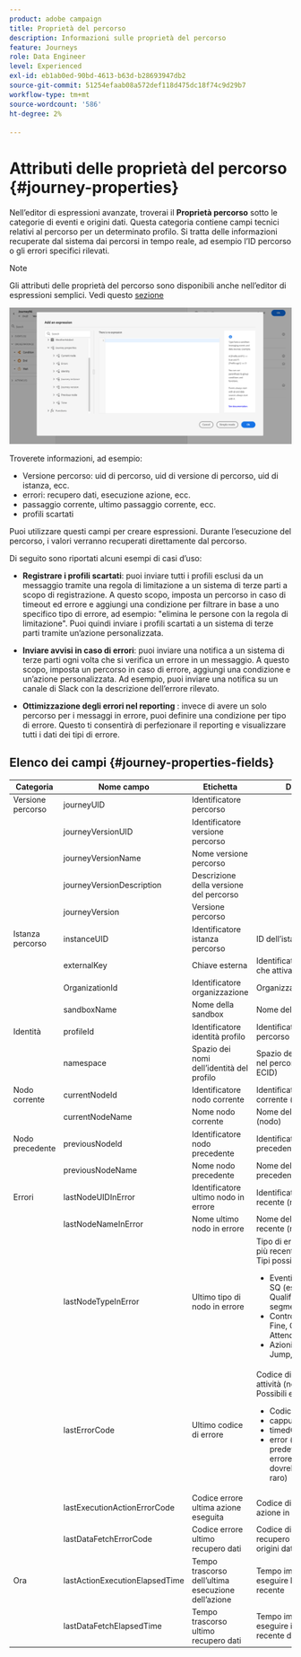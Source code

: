 ```yaml
---
product: adobe campaign
title: Proprietà del percorso
description: Informazioni sulle proprietà del percorso
feature: Journeys
role: Data Engineer
level: Experienced
exl-id: eb1ab0ed-90bd-4613-b63d-b28693947db2
source-git-commit: 51254efaab08a572def118d475dc18f74c9d29b7
workflow-type: tm+mt
source-wordcount: '586'
ht-degree: 2%

---
```


# Attributi delle proprietà del percorso {#journey-properties}

Nell’editor di espressioni avanzate, troverai il **Proprietà percorso** sotto le categorie di eventi e origini dati. Questa categoria contiene campi tecnici relativi al percorso per un determinato profilo. Si tratta delle informazioni recuperate dal sistema dai percorsi in tempo reale, ad esempio l’ID percorso o gli errori specifici rilevati.

>[!NOTE]
>
>Gli attributi delle proprietà del percorso sono disponibili anche nell’editor di espressioni semplici. Vedi questo [sezione](../condition-activity.md#about_condition)

![](../../assets/journey-properties.png)

Troverete informazioni, ad esempio:

* Versione percorso: uid di percorso, uid di versione di percorso, uid di istanza, ecc.
* errori: recupero dati, esecuzione azione, ecc.
* passaggio corrente, ultimo passaggio corrente, ecc.
* profili scartati

Puoi utilizzare questi campi per creare espressioni. Durante l’esecuzione del percorso, i valori verranno recuperati direttamente dal percorso.

Di seguito sono riportati alcuni esempi di casi d’uso:

* **Registrare i profili scartati**: puoi inviare tutti i profili esclusi da un messaggio tramite una regola di limitazione a un sistema di terze parti a scopo di registrazione. A questo scopo, imposta un percorso in caso di timeout ed errore e aggiungi una condizione per filtrare in base a uno specifico tipo di errore, ad esempio: &quot;elimina le persone con la regola di limitazione&quot;. Puoi quindi inviare i profili scartati a un sistema di terze parti tramite un’azione personalizzata.

* **Inviare avvisi in caso di errori**: puoi inviare una notifica a un sistema di terze parti ogni volta che si verifica un errore in un messaggio. A questo scopo, imposta un percorso in caso di errore, aggiungi una condizione e un’azione personalizzata. Ad esempio, puoi inviare una notifica su un canale di Slack con la descrizione dell’errore rilevato.

* **Ottimizzazione degli errori nel reporting** : invece di avere un solo percorso per i messaggi in errore, puoi definire una condizione per tipo di errore. Questo ti consentirà di perfezionare il reporting e visualizzare tutti i dati dei tipi di errore.

## Elenco dei campi {#journey-properties-fields}

| Categoria | Nome campo | Etichetta | Descrizione |
|---|---|---|------------|
| Versione percorso | journeyUID | Identificatore percorso |  |
|  | journeyVersionUID | Identificatore versione percorso |  |
|  | journeyVersionName | Nome versione percorso |  |
|  | journeyVersionDescription | Descrizione della versione del percorso |  |
|  | journeyVersion | Versione percorso |  |
| Istanza percorso | instanceUID | Identificatore istanza percorso | ID dell’istanza |
|  | externalKey | Chiave esterna | Identificatore individuale che attiva il percorso |
|  | OrganizationId | Identificatore organizzazione | Organizzazione di Brand |
|  | sandboxName | Nome della sandbox | Nome della sandbox |
| Identità | profileId | Identificatore identità profilo | Identificatore del profilo nel percorso |
|  | namespace | Spazio dei nomi dell’identità del profilo | Spazio dei nomi del profilo nel percorso (esempio: ECID) |
| Nodo corrente | currentNodeId | Identificatore nodo corrente | Identificatore dell&#39;attività corrente (nodo) |
|  | currentNodeName | Nome nodo corrente | Nome dell’attività corrente (nodo) |
| Nodo precedente | previousNodeId | Identificatore nodo precedente | Identificatore dell’attività precedente (nodo) |
|  | previousNodeName | Nome nodo precedente | Nome dell’attività precedente (nodo) |
| Errori | lastNodeUIDInError | Identificatore ultimo nodo in errore | Identificatore dell’attività più recente (nodo) in errore |
|  | lastNodeNameInError | Nome ultimo nodo in errore | Nome dell’attività più recente (nodo) in errore |
|  | lastNodeTypeInError | Ultimo tipo di nodo in errore | Tipo di errore dell&#39;attività più recente (nodo) in errore. Tipi possibili:<ul><li>Eventi: Eventi, Reazioni, SQ (esempio: Qualificazione del segmento)</li><li>Controllo del flusso: Fine, Condizione, Attendi</li><li>Azioni: Azioni ACS, Jump, Custom Action</li></ul> |
|  | lastErrorCode | Ultimo codice di errore | Codice di errore dell&#39;ultima attività (nodo) in errore. Possibili errori: <ul><li>Codici di errore HTTP</li><li>cappuccio</li><li>timedOut</li><li>error (esempio: predefinito in caso di errore imprevisto. Non dovrebbe/estremamente raro)</li></ul> |
|  | lastExecutionActionErrorCode | Codice errore ultima azione eseguita | Codice di errore dell’ultima azione in errore |
|  | lastDataFetchErrorCode | Codice errore ultimo recupero dati | Codice di errore del recupero dati più recente da origini dati |
| Ora | lastActionExecutionElapsedTime | Tempo trascorso dell’ultima esecuzione dell’azione | Tempo impiegato per eseguire l’azione più recente |
|  | lastDataFetchElapsedTime | Tempo trascorso ultimo recupero dati | Tempo impiegato per eseguire il recupero dati più recente da origini dati |
